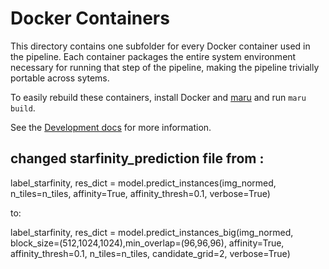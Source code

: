 # Docker Containers

This directory contains one subfolder for every Docker container used in the pipeline. Each container packages the entire system environment necessary for running that step of the pipeline, making the pipeline trivially portable across sytems.

To easily rebuild these containers, install Docker and [maru](https://github.com/JaneliaSciComp/maru) and run `maru build`. 

See the [Development docs](../docs/Development.md) for more information.

## changed starfinity_prediction file from :

label_starfinity, res_dict = model.predict_instances(img_normed,
                                                         n_tiles=n_tiles,
                                                         affinity=True,
                                                         affinity_thresh=0.1,
                                                         verbose=True)


to:

label_starfinity, res_dict = model.predict_instances_big(img_normed, block_size=(512,1024,1024),min_overlap=(96,96,96), affinity=True, affinity_thresh=0.1, n_tiles=n_tiles, candidate_grid=2, verbose=True)

